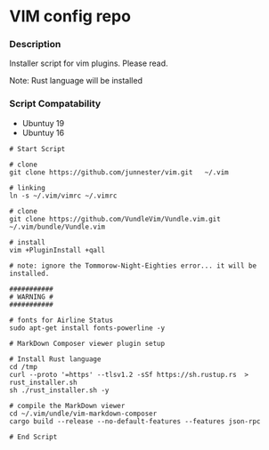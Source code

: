 # VIM config repo
### Description

Installer script for vim plugins.   Please read.

Note: Rust language will be installed

### Script Compatability
* Ubuntuy 19
* Ubuntuy 16


```
# Start Script

# clone
git clone https://github.com/junnester/vim.git   ~/.vim

# linking
ln -s ~/.vim/vimrc ~/.vimrc

# clone
git clone https://github.com/VundleVim/Vundle.vim.git ~/.vim/bundle/Vundle.vim

# install
vim +PluginInstall +qall

# note: ignore the Tommorow-Night-Eighties error... it will be installed.

###########
# WARNING #
###########

# fonts for Airline Status
sudo apt-get install fonts-powerline -y

# MarkDown Composer viewer plugin setup

# Install Rust language
cd /tmp
curl --proto '=https' --tlsv1.2 -sSf https://sh.rustup.rs  > rust_installer.sh
sh ./rust_installer.sh -y

# compile the MarkDown viewer
cd ~/.vim/undle/vim-markdown-composer
cargo build --release --no-default-features --features json-rpc

# End Script
```
